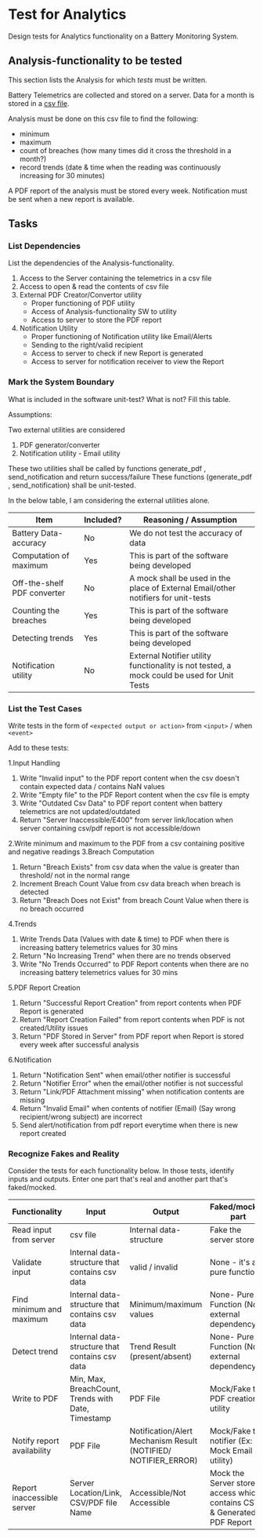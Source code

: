 # Test for Analytics

Design tests for Analytics functionality on a Battery Monitoring System.


## Analysis-functionality to be tested

This section lists the Analysis for which _tests_ must be written.

Battery Telemetrics are collected and stored on a server.
Data for a month is stored in a [csv file](https://en.wikipedia.org/wiki/Comma-separated_values).

Analysis must be done on this csv file to find the following:
- minimum
- maximum
- count of breaches (how many times did it cross the threshold in a month?)
- record trends (date & time when the reading was continuously increasing for 30 minutes)

A PDF report of the analysis must be stored every week.
Notification must be sent when a new report is available.

## Tasks

### List Dependencies

List the dependencies of the Analysis-functionality.

1. Access to the Server containing the telemetrics in a csv file 
1. Access to open & read the contents of csv file
1. External PDF Creator/Convertor utility
   - Proper functioning of PDF utility
   - Access of Analysis-functionality SW to utility
   - Access to server to store the PDF report
1. Notification Utility
   - Proper functioning of Notification utility like Email/Alerts 
   - Sending to the right/valid recipient 
   - Access to server to check if new Report is generated
   - Access to server for notification receiver to view the Report
 


### Mark the System Boundary

What is included in the software unit-test? What is not? Fill this table.

Assumptions:

Two external utilities are considered
1) PDF generator/converter
2) Notification utility - Email utility

These two utilities shall be called by functions generate_pdf , send_notification and return success/failure
These functions (generate_pdf , send_notification) shall be unit-tested.

In the below table, I am considering the external utilities alone.

| Item                      | Included?     | Reasoning / Assumption
|---------------------------|---------------|---
Battery Data-accuracy       | No            | We do not test the accuracy of data
Computation of maximum      | Yes           | This is part of the software being developed
Off-the-shelf PDF converter | No            | A mock shall be used in the place of External Email/other notifiers for unit-tests
Counting the breaches       | Yes           | This is part of the software being developed
Detecting trends            | Yes           | This is part of the software being developed
Notification utility        | No            | External Notifier utility functionality is not tested, a mock could be used for Unit Tests

### List the Test Cases

Write tests in the form of `<expected output or action>` from `<input>` / when `<event>`

Add to these tests:

1.Input Handling
  1. Write "Invalid input" to the PDF report content when the csv doesn't contain expected data / contains NaN values
  1. Write "Empty file" to the PDF Report content when the csv file is empty
  1. Write "Outdated Csv Data" to PDF report content when battery telemetrics are not updated/outdated
  1. Return "Server Inaccessible/E400" from server link/location when server containing csv/pdf report is not accessible/down
     
2.Write minimum and maximum to the PDF from a csv containing positive and negative readings
3.Breach Computation
 1. Return "Breach Exists" from csv data when the value is greater than threshold/ not in the normal range
 1. Increment Breach Count Value from csv data breach when breach is detected
 1. Return "Breach Does not Exist" from breach Count Value when there is no breach occurred

4.Trends 
  1. Write Trends Data (Values with date & time) to PDF when there is increasing battery telemetrics values for 30 mins
  1. Return "No Increasing Trend" when there are no trends observed
  1. Write "No Trends Occurred" to PDF Report contents when there are no increasing battery telemetrics values for 30 mins

5.PDF Report Creation
  1. Return "Successful Report Creation" from report contents when PDF Report is generated
  1. Return "Report Creation Failed" from report contents when PDF is not created/Utility issues
  1. Return "PDF Stored in Server" from PDF report when Report is stored every week after successful analysis

6.Notification
  1. Return "Notification Sent" when email/other notifier is successful
  1. Return "Notifier Error" when the email/other notifier is not successful
  1. Return "Link/PDF Attachment missing" when notification contents are missing
  1. Return "Invalid Email" when contents of notifier (Email) (Say wrong recipient/wrong subject) are incorrect
  1. Send alert/notification from pdf report everytime when there is new report created

### Recognize Fakes and Reality

Consider the tests for each functionality below.
In those tests, identify inputs and outputs.
Enter one part that's real and another part that's faked/mocked.

| Functionality            | Input        | Output                      | Faked/mocked part
|--------------------------|--------------|-----------------------------|---
Read input from server     | csv file     | Internal data-structure     | Fake the server store
Validate input             | Internal data-structure that contains csv data     | valid / invalid             | None - it's a pure function
Find minimum and maximum   | Internal data-structure that contains csv data | Minimum/maximum values              | None- Pure Function (No external dependency)
Detect trend               | Internal data-structure that contains csv data  | Trend Result (present/absent)               | None- Pure Function (No external dependency)
Write to PDF               | Min, Max, BreachCount, Trends with Date, Timestamp | PDF File             | Mock/Fake the PDF creation utility
Notify report availability | PDF File | Notification/Alert Mechanism  Result (NOTIFIED/ NOTIFIER_ERROR)               | Mock/Fake the notifier (Ex: Mock Email utility)
Report inaccessible server | Server Location/Link, CSV/PDF file Name| Accessible/Not Accessible              | Mock the Server store access which contains CSV & Generated PDF Report